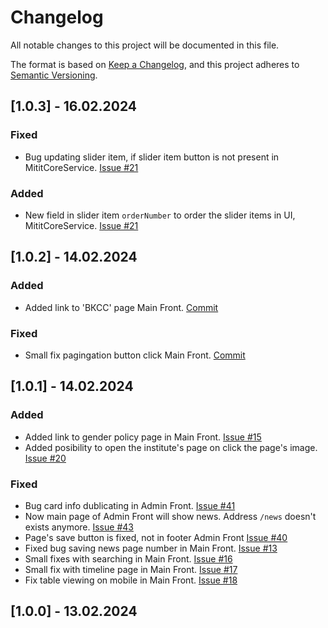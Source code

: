 # Changelog

All notable changes to this project will be documented in this file.

The format is based on [Keep a Changelog](https://keepachangelog.com/en/1.1.0/),
and this project adheres to [Semantic Versioning](https://semver.org/spec/v2.0.0.html).

## [1.0.3] - 16.02.2024
### Fixed
- Bug updating slider item, if slider item button is not present in MititCoreService. [Issue #21](https://github.com/MITIT-DEP22/MititCoreService/pull/21)
### Added
- New field in slider item `orderNumber` to order the slider items in UI, MititCoreService. [Issue #21](https://github.com/MITIT-DEP22/MititCoreService/pull/21)

## [1.0.2] - 14.02.2024
### Added
- Added link to 'ВКСС' page Main Front. [Commit](https://github.com/MITIT-DEP22/MititMainFront/commit/35691c0af8259ef61fc1c37ba6d092a488ecec93)

### Fixed
- Small fix pagingation button click Main Front. [Commit](https://github.com/MITIT-DEP22/MititMainFront/commit/ae4c7b19f911c40697d8eeafdc3354634524c813)

## [1.0.1] - 14.02.2024
### Added
- Added link to gender policy page in Main Front. [Issue #15](https://github.com/MITIT-DEP22/MititMainFront/issues/15#event-11799214039)
- Added posibility to open the institute's page on click the page's image. [Issue #20](https://github.com/MITIT-DEP22/MititMainFront/issues/20)

### Fixed
- Bug card info dublicating in Admin Front. [Issue #41](https://github.com/MITIT-DEP22/MititAdminFront/issues/41#event-11799207674)
- Now main page of Admin Front will show news. Address `/news` doesn't exists anymore. [Issue #43](https://github.com/MITIT-DEP22/MititAdminFront/issues/42)
- Page's save button is fixed, not in footer Admin Front [Issue #40](https://github.com/MITIT-DEP22/MititAdminFront/issues/40#event-11799217650)
- Fixed bug saving news page number in Main Front. [Issue #13](https://github.com/MITIT-DEP22/MititMainFront/issues/13)
- Small fixes with searching in Main Front. [Issue #16](https://github.com/MITIT-DEP22/MititMainFront/issues/16)
- Small fix with timeline page in Main Front. [Issue #17](https://github.com/MITIT-DEP22/MititMainFront/issues/17)
- Fix table viewing on mobile in Main Front. [Issue #18](https://github.com/MITIT-DEP22/MititMainFront/issues/18)

## [1.0.0] - 13.02.2024
